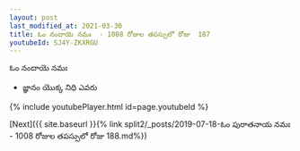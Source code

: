 ```yaml
---
layout: post
last_modified_at: 2021-03-30
title: ఓం నందాయె నమః  - 1008 రోజుల తపస్సులో రోజు  187
youtubeId: SJ4Y-ZKXRGU
---
```

 
 
 ఓం నందాయె నమః  
 
 -  జ్ఞానం యొక్క నిధి ఎవరు 
 
  
 
  
 
 
 
 
 
 


{% include youtubePlayer.html id=page.youtubeId %}
 
[Next]({{ site.baseurl }}{% link  split2/_posts/2019-07-18-ఓం పురాతనాయ నమః  - 1008 రోజుల తపస్సులో రోజు  188.md%})
 
